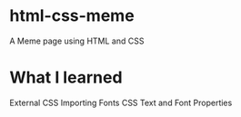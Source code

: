 # html-css-meme
A Meme page using HTML and CSS

# What I learned
External CSS
Importing Fonts
CSS Text and Font Properties


